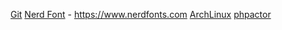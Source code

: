 [Git](Git)
[Nerd Font](NerdFont) - https://www.nerdfonts.com
[ArchLinux](archlinux/index)
[phpactor](phpactor)
